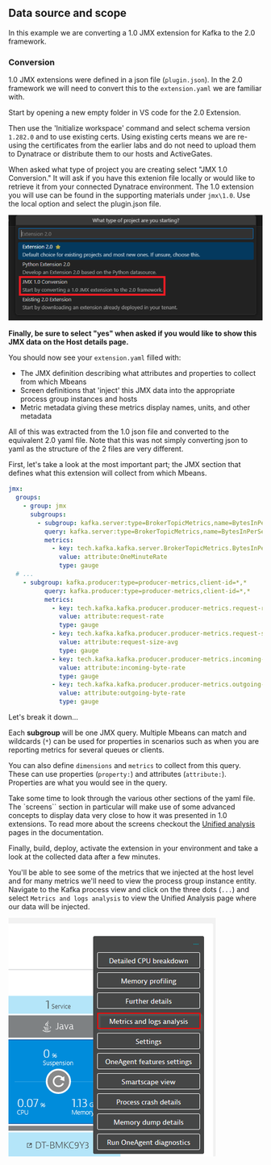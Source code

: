 ## Data source and scope

In this example we are converting a 1.0 JMX extension for Kafka to the 2.0 framework.

### Conversion

1.0 JMX extensions were defined in a json file (`plugin.json`). In the 2.0 framework we will need to convert this to the `extension.yaml` we are familiar with.

Start by opening a new empty folder in VS code for the 2.0 Extension.

Then use the 'Initialize workspace' command and select schema version `1.282.0` and to use existing certs. Using existing certs means we are re-using the certificates from the earlier labs and do not need to upload them to Dynatrace or distribute them to our hosts and ActiveGates.

When asked what type of project you are creating select "JMX 1.0 Conversion." It will ask if you have this extenion file locally or would like to retrieve it from your connected Dynatrace environment. The 1.0 extension you will use can be found in the supporting materials under `jmx\1.0`. Use the local option and select the plugin.json file.

![Conversion](../../../assets/images/03_jmx_initialize_conversion_step.png)

**Finally, be sure to select "yes" when asked if you would like to show this JMX data on the Host details page.**

You should now see your `extension.yaml` filled with:
  - The JMX definition describing what attributes and properties to collect from which Mbeans
  - Screen definitions that 'inject' this JMX data into the appropriate process group instances and hosts
  - Metric metadata giving these metrics display names, units, and other metadata

All of this was extracted from the 1.0 json file and converted to the equivalent 2.0 yaml file. Note that this was not simply converting json to yaml as the structure of the 2 files are very different.

First, let's take a look at the most important part; the JMX section that defines what this extension will collect from which Mbeans.

```yaml
jmx:
  groups:
    - group: jmx
      subgroups:
        - subgroup: kafka.server:type=BrokerTopicMetrics,name=BytesInPerSec
          query: kafka.server:type=BrokerTopicMetrics,name=BytesInPerSec
          metrics:
            - key: tech.kafka.kafka.server.BrokerTopicMetrics.BytesInPerSec.OneMinuteRate
              value: attribute:OneMinuteRate
              type: gauge
  # ...
    - subgroup: kafka.producer:type=producer-metrics,client-id=*,*
          query: kafka.producer:type=producer-metrics,client-id=*,*
          metrics:
            - key: tech.kafka.kafka.producer.producer-metrics.request-rate
              value: attribute:request-rate
              type: gauge
            - key: tech.kafka.kafka.producer.producer-metrics.request-size-avg
              value: attribute:request-size-avg
              type: gauge
            - key: tech.kafka.kafka.producer.producer-metrics.incoming-byte-rate
              value: attribute:incoming-byte-rate
              type: gauge
            - key: tech.kafka.kafka.producer.producer-metrics.outgoing-byte-rate
              value: attribute:outgoing-byte-rate
              type: gauge
```

Let's break it down...

Each **subgroup** will be one JMX query. Multiple Mbeans can match and wildcards (`*`) can be used for properties in scenarios such as when you are reporting metrics for several queues or clients.

You can also define `dimensions` and `metrics` to collect from this query. These can use properties (`property:`) and attributes (`attribute:`). Properties are what you would see in the query.

Take some time to look through the various other sections of the yaml file. The `screens`` section in particular will make use of some advanced concepts to display data very close to how it was presented in 1.0 extensions. To read more about the screens checkout the [Unified analysis](https://docs.dynatrace.com/docs/extend-dynatrace/extend-ui/unified-analysis) pages in the documentation.

Finally, build, deploy, activate the extension in your environment and take a look at the collected data after a few minutes.

You'll be able to see some of the metrics that we injected at the host level and for many metrics we'll need to view the process group instance entity. Navigate to the Kafka process view and click on the three dots (`...`) and select `Metrics and logs analysis` to view the Unified Analysis page where our data will be injected.

![metrics_and_logs_jmx](../../../assets/images/03_jmx_ua_pgi.png)